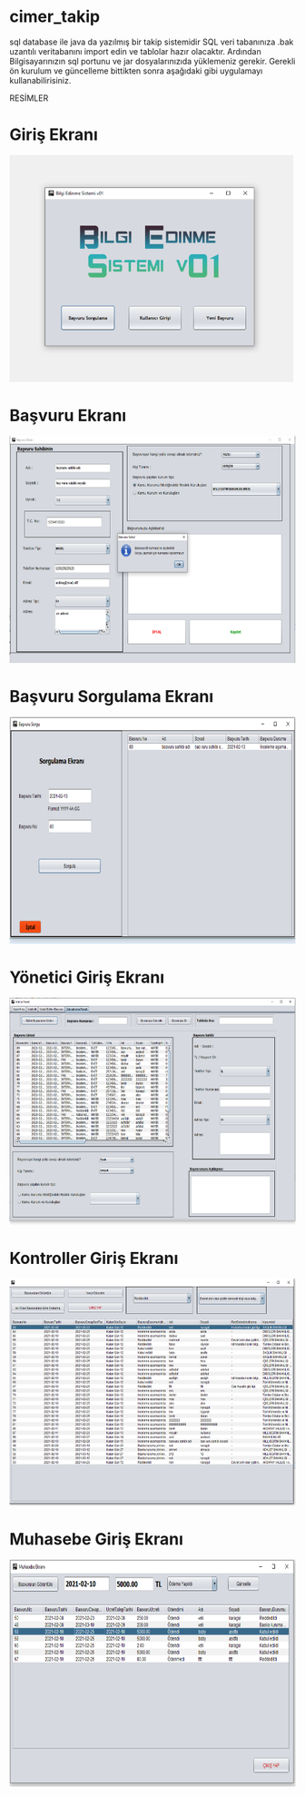 # cimer_takip
sql database ile java da yazılmış bir takip sistemidir
SQL veri tabanınıza .bak uzantılı veritabanını import edin ve tablolar hazır olacaktır. 
Ardından Bilgisayarınızın sql portunu ve jar dosyalarınızıda yüklemeniz gerekir. Gerekli ön kurulum ve güncelleme bittikten sonra aşağıdaki gibi 
uygulamayı kullanabilirisiniz.

RESİMLER

# Giriş Ekranı
<img src=/DataBaseProject/image/ss1.PNG width="500" height="400">

# Başvuru Ekranı
<img src=/DataBaseProject/image/ss2.PNG width="600" height="400">

# Başvuru Sorgulama Ekranı
<img src=/DataBaseProject/image/ss3.PNG width="600" height="400">

# Yönetici Giriş Ekranı
<img src=/DataBaseProject/image/ss4.PNG width="600" height="400">

# Kontroller Giriş Ekranı
<img src=/DataBaseProject/image/ss5.PNG width="600" height="400">

# Muhasebe Giriş Ekranı
<img src=/DataBaseProject/image/ss6.PNG width="600" height="400">
